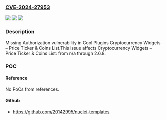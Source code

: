 ### [CVE-2024-27953](https://cve.mitre.org/cgi-bin/cvename.cgi?name=CVE-2024-27953)
![](https://img.shields.io/static/v1?label=Product&message=Cryptocurrency%20Widgets%20%E2%80%93%20Price%20Ticker%20%26%20Coins%20List&color=blue)
![](https://img.shields.io/static/v1?label=Version&message=n%2Fa&color=blue)
![](https://img.shields.io/static/v1?label=Vulnerability&message=CWE-862%20Missing%20Authorization&color=brighgreen)

### Description

Missing Authorization vulnerability in Cool Plugins Cryptocurrency Widgets – Price Ticker & Coins List.This issue affects Cryptocurrency Widgets – Price Ticker & Coins List: from n/a through 2.6.8.

### POC

#### Reference
No PoCs from references.

#### Github
- https://github.com/20142995/nuclei-templates


